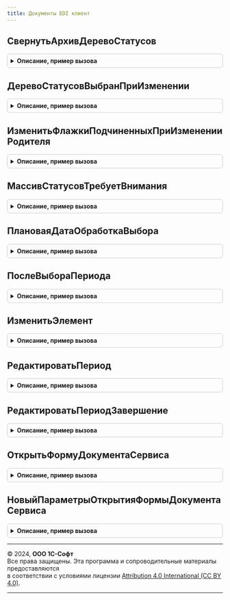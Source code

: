 ```yaml
---
title: Документы EDI клиент
---
```



## СвернутьАрхивДеревоСтатусов
<details style="margin: 1em 0; padding: 0.5em; border: 1px solid #ccc; border-radius: 6px;">

<summary style="font-weight: bold; cursor: pointer;">Описание, пример вызова</summary>

```bsl

Процедура СвернутьАрхивДеревоСтатусов(Форма, ДеревоСтатусов) Экспорт
```

Пример вызова
```bsl
ДокументыEDIКлиент.СвернутьАрхивДеревоСтатусов(Форма, ДеревоСтатусов) 
```
</details>

## ДеревоСтатусовВыбранПриИзменении
<details style="margin: 1em 0; padding: 0.5em; border: 1px solid #ccc; border-radius: 6px;">

<summary style="font-weight: bold; cursor: pointer;">Описание, пример вызова</summary>

```bsl

Процедура ДеревоСтатусовВыбранПриИзменении(Форма, Элемент, ДобавлятьПостфиксEDI = Ложь) Экспорт
```

Пример вызова
```bsl
ДокументыEDIКлиент.ДеревоСтатусовВыбранПриИзменении(Форма, Элемент, ДобавлятьПостфиксEDI);
```
</details>

## ИзменитьФлажкиПодчиненныхПриИзмененииРодителя
<details style="margin: 1em 0; padding: 0.5em; border: 1px solid #ccc; border-radius: 6px;">

<summary style="font-weight: bold; cursor: pointer;">Описание, пример вызова</summary>

```bsl

Процедура ИзменитьФлажкиПодчиненныхПриИзмененииРодителя(ЗначениеФлажка, РодительскаяСтрока) Экспорт
```

Пример вызова
```bsl
ДокументыEDIКлиент.ИзменитьФлажкиПодчиненныхПриИзмененииРодителя(ЗначениеФлажка, РодительскаяСтрока) 
```
</details>

## МассивСтатусовТребуетВнимания
<details style="margin: 1em 0; padding: 0.5em; border: 1px solid #ccc; border-radius: 6px;">

<summary style="font-weight: bold; cursor: pointer;">Описание, пример вызова</summary>

```bsl

// Описывает массив статусов, при которых документ требует внимания.
//
// Параметры:
// 	КатегорияДокументовEDI - ПеречислениеСсылка.КатегорииДокументовEDI - категория документа.
//
// Возвращаемое значение:
// 	Массив - массив статусов.
//
Функция МассивСтатусовТребуетВнимания(КатегорияДокументовEDI) Экспорт
```

Пример вызова
```bsl
Результат = ДокументыEDIКлиент.МассивСтатусовТребуетВнимания(КатегорияДокументовEDI) 
```
</details>

## ПлановаяДатаОбработкаВыбора
<details style="margin: 1em 0; padding: 0.5em; border: 1px solid #ccc; border-radius: 6px;">

<summary style="font-weight: bold; cursor: pointer;">Описание, пример вызова</summary>

```bsl

Процедура ПлановаяДатаОбработкаВыбора(Форма, ВыбранноеЗначение, Оповещение) Экспорт
```

Пример вызова
```bsl
ДокументыEDIКлиент.ПлановаяДатаОбработкаВыбора(Форма, ВыбранноеЗначение, Оповещение) 
```
</details>

## ПослеВыбораПериода
<details style="margin: 1em 0; padding: 0.5em; border: 1px solid #ccc; border-radius: 6px;">

<summary style="font-weight: bold; cursor: pointer;">Описание, пример вызова</summary>

```bsl

Процедура ПослеВыбораПериода(Результат, ДополнительныеПараметры) Экспорт
```

Пример вызова
```bsl
ДокументыEDIКлиент.ПослеВыбораПериода(Результат, ДополнительныеПараметры) 
```
</details>

## ИзменитьЭлемент
<details style="margin: 1em 0; padding: 0.5em; border: 1px solid #ccc; border-radius: 6px;">

<summary style="font-weight: bold; cursor: pointer;">Описание, пример вызова</summary>

```bsl

// Обработчик команды "Изменить"
//
// Параметры:
//  Список - ТаблицаФормы - таблица формы, текущие данные которой содержат поле "Ссылка" - ссылку на изменяемый объект.
//
Процедура ИзменитьЭлемент(Список) Экспорт
```

Пример вызова
```bsl
ДокументыEDIКлиент.ИзменитьЭлемент(Список) 
```
</details>

## РедактироватьПериод
<details style="margin: 1em 0; padding: 0.5em; border: 1px solid #ccc; border-radius: 6px;">

<summary style="font-weight: bold; cursor: pointer;">Описание, пример вызова</summary>

```bsl

// Процедура позволяет установить период через стандартный диалог выбора периода
//
// Параметры:
//  Объект                - Произвольный - Объект в котором устанавливается значения периода
//  ПараметрыПериода      - Структура - структура со свойствами "ДатаНачала", "ДатаОкончания" и в значениях имена полей
//                              объекта, для свойства "Вариант" - значение варианта стандартного периода.
//  ОповещениеПослеВыбора - ОписаниеОповещения - Описание оповещение которое выполняется после установки периода.
//                              Может быть установлена пост-обработка в месте вызова после выбора периода.
//
Процедура РедактироватьПериод(Объект, ПараметрыПериода = Неопределено, ОповещениеПослеВыбора = Неопределено) Экспорт
```

Пример вызова
```bsl
ДокументыEDIКлиент.РедактироватьПериод(Объект, ПараметрыПериода, ОповещениеПослеВыбора);
```
</details>

## РедактироватьПериодЗавершение
<details style="margin: 1em 0; padding: 0.5em; border: 1px solid #ccc; border-radius: 6px;">

<summary style="font-weight: bold; cursor: pointer;">Описание, пример вызова</summary>

```bsl

// Процедура завершения для РедактироватьПериод()
// см. подробней для процедуры РедактироватьПериод().
Процедура РедактироватьПериодЗавершение(Период, ДополнительныеПараметры) Экспорт
```

Пример вызова
```bsl
ДокументыEDIКлиент.РедактироватьПериодЗавершение(Период, ДополнительныеПараметры) 
```
</details>

## ОткрытьФормуДокументаСервиса
<details style="margin: 1em 0; padding: 0.5em; border: 1px solid #ccc; border-radius: 6px;">

<summary style="font-weight: bold; cursor: pointer;">Описание, пример вызова</summary>

```bsl

Процедура ОткрытьФормуДокументаСервиса(ПараметрыОткрытияФормы) Экспорт
```

Пример вызова
```bsl
ДокументыEDIКлиент.ОткрытьФормуДокументаСервиса(ПараметрыОткрытияФормы) 
```
</details>

## НовыйПараметрыОткрытияФормыДокументаСервиса
<details style="margin: 1em 0; padding: 0.5em; border: 1px solid #ccc; border-radius: 6px;">

<summary style="font-weight: bold; cursor: pointer;">Описание, пример вызова</summary>

```bsl


Функция НовыйПараметрыОткрытияФормыДокументаСервиса(ФормаВладелец = Неопределено) Экспорт
```

Пример вызова
```bsl
Результат = ДокументыEDIКлиент.НовыйПараметрыОткрытияФормыДокументаСервиса(ФормаВладелец);
```
</details>

---

© 2024, **ООО 1С-Софт**  
Все права защищены. Эта программа и сопроводительные материалы предоставляются  
в соответствии с условиями лицензии [Attribution 4.0 International (CC BY 4.0)](https://creativecommons.org/licenses/by/4.0/legalcode).

---
